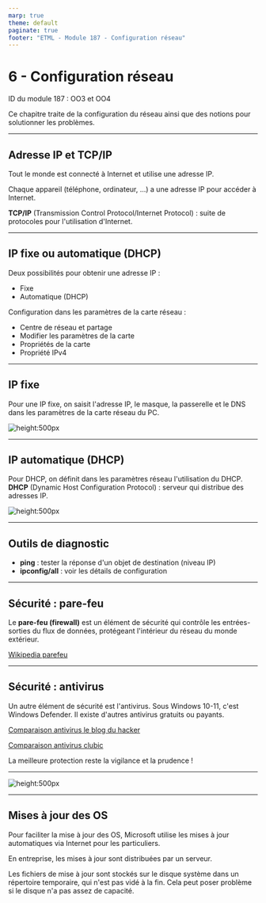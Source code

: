 ```yaml
---
marp: true
theme: default
paginate: true
footer: "ETML - Module 187 - Configuration réseau"
---
```


<!-- header: "Module 187 - Configuration réseau" -->
# 6 - Configuration réseau

ID du module 187 : OO3 et OO4

Ce chapitre traite de la configuration du réseau ainsi que des notions pour solutionner les problèmes.

---

## Adresse IP et TCP/IP

Tout le monde est connecté à Internet et utilise une adresse IP.

Chaque appareil (téléphone, ordinateur, ...) a une adresse IP pour accéder à Internet.

**TCP/IP** (Transmission Control Protocol/Internet Protocol) : suite de protocoles pour l'utilisation d'Internet.

---

## IP fixe ou automatique (DHCP)

Deux possibilités pour obtenir une adresse IP :
- Fixe
- Automatique (DHCP)

Configuration dans les paramètres de la carte réseau :
- Centre de réseau et partage
- Modifier les paramètres de la carte
- Propriétés de la carte
- Propriété IPv4

---

## IP fixe

Pour une IP fixe, on saisit l'adresse IP, le masque, la passerelle et le DNS dans les paramètres de la carte réseau du PC.

![height:500px](./img/Capt-IP-FIXE.PNG)

---

## IP automatique (DHCP)

Pour DHCP, on définit dans les paramètres réseau l'utilisation du DHCP.
**DHCP** (Dynamic Host Configuration Protocol) : serveur qui distribue des adresses IP.

![height:500px](./img/Capt-IP-DHCP.PNG)

---

## Outils de diagnostic

- **ping** : tester la réponse d'un objet de destination (niveau IP)
- **ipconfig/all** : voir les détails de configuration

---

## Sécurité : pare-feu

Le **pare-feu (firewall)** est un élément de sécurité qui contrôle les entrées-sorties du flux de données, protégeant l'intérieur du réseau du monde extérieur.

[Wikipedia parefeu](https://fr.wikipedia.org/wiki/Pare-feu_(informatique))

---

## Sécurité : antivirus

Un autre élément de sécurité est l'antivirus. Sous Windows 10-11, c'est Windows Defender. Il existe d'autres antivirus gratuits ou payants.

[Comparaison antivirus le blog du hacker](https://www.leblogduhacker.fr/quel-est-vraiment-le-meilleur-antivirus/)

[Comparaison antivirus clubic](https://www.clubic.com/article-77079-1-guide-comparatif-meilleur-antivirus.html)

La meilleure protection reste la vigilance et la prudence !

---

![height:500px](./img/Capt-secu-Windows.PNG)

---

## Mises à jour des OS

Pour faciliter la mise à jour des OS, Microsoft utilise les mises à jour automatiques via Internet pour les particuliers.

En entreprise, les mises à jour sont distribuées par un serveur.

Les fichiers de mise à jour sont stockés sur le disque système dans un répertoire temporaire, qui n'est pas vidé à la fin. Cela peut poser problème si le disque n'a pas assez de capacité.
